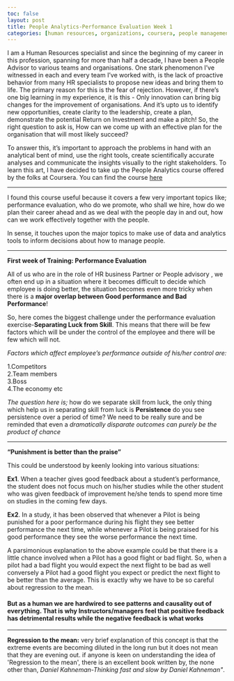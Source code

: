 ```yaml
--- 
toc: false
layout: post
title: People Analytics-Performance Evaluation Week 1
categories: [human resources, organizations, coursera, people management]
---
```


I am a Human Resources specialist and since the beginning of my career in this profession, spanning for more than half a decade, I have been a People Advisor to various teams and organisations. One stark phenomenon I’ve witnessed in each and every team I’ve worked with, is the lack of proactive behavior from many HR specialists to propose new ideas and bring them to life. The primary reason for this is the fear of rejection. However, if there’s one big learning in my experience, it is this - Only innovation can bring big changes for the improvement of organisations. And it’s upto us to identify new opportunities, create clarity to the leadership, create a plan, demonstrate the potential Return on Investment and make a pitch! So, the right question to ask is, How can we come up with an effective plan for the organisation that will most likely succeed?

To answer this, it’s important to approach the problems in hand with an analytical bent of mind, use the right tools, create scientifically accurate analyses and communicate the insights visually to the right stakeholders. To learn this art, I have decided to take up the People Analytics course offered by the folks at Coursera. You can find the course [here](https://www.coursera.org/learn/wharton-people-analytics) 

---
I found this course useful because it covers a few very important topics like; performance evaluation, who do we promote, who shall we hire, how do we plan their career ahead and as we deal with the people day in and out, how can we work effectively together with the people.

In sense, it touches upon the major topics to make use of data and analytics tools to inform decisions about how to manage people.

---

**First week of Training: Performance Evaluation**

All of us who are in the role of HR business Partner or People advisory , we often end up in a situation where it becomes difficult to decide which employee is doing better, the situation becomes even more tricky when there is a **major overlap between Good performance and Bad Performance**!

So, here comes the biggest challenge under the performance evaluation exercise-**Separating Luck from Skill**. This means that there will be few factors which will be under the control of the employee and there will be few which will not.

_Factors which affect employee’s performance outside of his/her control are:_

1.Competitors  
2.Team members  
3.Boss  
4.The economy etc 

_The question here is;_ how do we separate skill from luck, the only thing which help us in separating skill from luck is **Persistence** do you see persistence over a period of time? We need to be really sure and be reminded that even a _dramatically disparate outcomes can purely be the product of chance_

---

**“Punishment is better than the praise”**

This could be understood by keenly looking into various situations:

**Ex1**. When a teacher gives good feedback about a student’s performance, the student does not focus much on his/her studies while the other student who was given feedback of improvement he/she tends to spend more time on studies in the coming few days.

**Ex2**. In a study, it has been observed that whenever a Pilot is being punished for a poor performance during his flight they see better performance the next time, while whenever a Pilot is being praised for his good performance they see the worse performance the next time.

A parsimonious explanation to the above example could be that there is a little chance involved when a Pilot has a good flight or bad flight. So, when a pilot had a bad flight you would expect the next flight to be bad as well conversely a Pilot had a good flight you expect or predict the next flight to be better than the average. This is exactly why we have to be so careful about regression to the mean.

#### But as a human we are hardwired to see patterns and causality out of everything. That is why Instructors/managers feel that positive feedback has detrimental results while the negative feedback is what works

---

**Regression to the mean:** very brief explanation of this concept is that the extreme events are becoming diluted in the long run but it does not mean that they are evening out.
if anyone is keen on understanding the idea of 'Regression to the mean', there is an excellent book written by, the none other than, _Daniel Kahneman-Thinking fast and slow by Daniel Kahneman"_.
